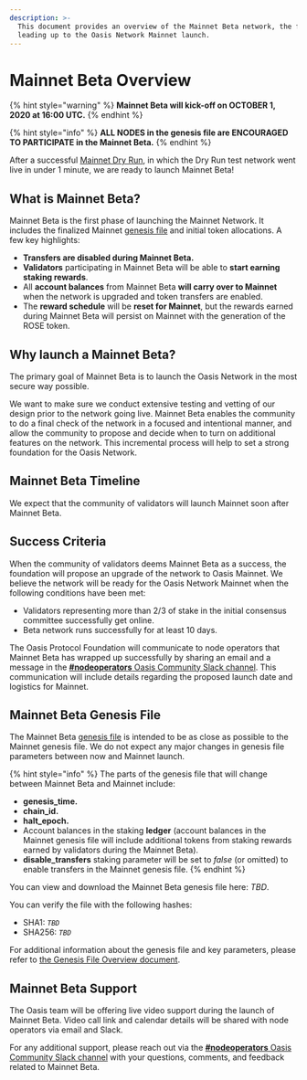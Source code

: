 ```yaml
---
description: >-
  This document provides an overview of the Mainnet Beta network, the final step
  leading up to the Oasis Network Mainnet launch.
---
```


# Mainnet Beta Overview

{% hint style="warning" %}
**Mainnet Beta will kick-off on OCTOBER 1, 2020 at 16:00 UTC.**
{% endhint %}

{% hint style="info" %}
**ALL NODES in the genesis file are ENCOURAGED TO PARTICIPATE in the Mainnet Beta.**
{% endhint %}

After a successful [Mainnet Dry Run](dry-run-overview.md), in which the Dry Run test network went live in under 1 minute, we are ready to launch Mainnet Beta!

## What is Mainnet Beta?

Mainnet Beta is the first phase of launching the Mainnet Network. It includes the finalized Mainnet [genesis file](genesis-file.md) and initial token allocations. A few key highlights:

* **Transfers are disabled during Mainnet Beta.**  
* **Validators** participating in Mainnet Beta will be able to **start earning staking rewards**. 
* All **account balances** from Mainnet Beta **will carry over to Mainnet** when the network is upgraded and token transfers are enabled.
* The **reward schedule** will be **reset for Mainnet**, but the rewards earned during Mainnet Beta will persist on Mainnet with the generation of the ROSE token.

## Why launch a Mainnet Beta?

The primary goal of Mainnet Beta is to launch the Oasis Network in the most secure way possible.

We want to make sure we conduct extensive testing and vetting of our design prior to the network going live. Mainnet Beta enables the community to do a final check of the network in a focused and intentional manner, and allow the community to propose and decide when to turn on additional features on the network. This incremental process will help to set a strong foundation for the Oasis Network.

## Mainnet Beta Timeline

We expect that the community of validators will launch Mainnet soon after Mainnet Beta.

## Success Criteria

When the community of validators deems Mainnet Beta as a success, the foundation will propose an upgrade of the network to Oasis Mainnet. We believe the network will be ready for the Oasis Network Mainnet when the following conditions have been met:

* Validators representing more than 2/3 of stake in the initial consensus committee successfully get online.
* Beta network runs successfully for at least 10 days.

The Oasis Protocol Foundation will communicate to node operators that Mainnet Beta has wrapped up successfully by sharing an email and a message in the [**\#nodeoperators** Oasis Community Slack channel](https://docs.oasis.dev/general/community-resources/connect-with-us). This communication will include details regarding the proposed launch date and logistics for Mainnet.

## **Mainnet Beta Genesis File**

The Mainnet Beta [genesis file](genesis-file.md) is intended to be as close as possible to the Mainnet genesis file. We do not expect any major changes in genesis file parameters between now and Mainnet launch.

{% hint style="info" %}
The parts of the genesis file that will change between Mainnet Beta and Mainnet include:

* **genesis\_time.**
* **chain\_id.**
* **halt\_epoch.**
* Account balances in the staking **ledger** \(account balances in the Mainnet genesis file will include additional tokens from staking rewards earned by validators during the Mainnet Beta\).
* **disable\_transfers** staking parameter will be set to _false_ \(or omitted\) to enable transfers in the Mainnet genesis file.
{% endhint %}

You can view and download the Mainnet Beta genesis file here: _TBD_.

You can verify the file with the following hashes:

* SHA1: _`TBD`_
* SHA256: _`TBD`_

For additional information about the genesis file and key parameters, please refer to [the Genesis File Overview document](https://docs.oasis.dev/general/pre-mainnet/genesis-file). 

## Mainnet Beta Support

The Oasis team will be offering live video support during the launch of Mainnet Beta. Video call link and calendar details will be shared with node operators via email and Slack.

For any additional support, please reach out via the [**\#nodeoperators** Oasis Community Slack channel](../community-resources/connect-with-us.md) with your questions, comments, and feedback related to Mainnet Beta.

